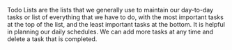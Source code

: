 Todo Lists are the lists that we generally use to maintain our day-to-day tasks or list of everything that we have to do,
with the most important tasks at the top of the list, and the least important tasks at the bottom. 
It is helpful in planning our daily schedules. We can add more tasks at any time and delete a task that is completed. 
